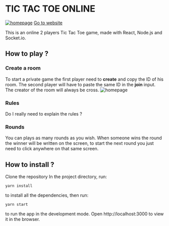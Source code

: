 # TIC TAC TOE ONLINE

[![homepage]("./read-me-assets/home-page.png")](https://tic-tac-toe-online.netlify.app)
[Go to website](https://tic-tac-toe-online.netlify.app)

This is an online 2 players Tic Tac Toe game, made with React, Node.js and Socket.io.

## How to play ?

### Create a room

To start a private game the first player need to **create** and copy the ID of his room.
The second player will have to paste the same ID in the **join** input.
The creator of the room will always be cross.
![homepage]("./read-me-assets/room-page.png")

### Rules

Do I really need to explain the rules ?

### Rounds

You can plays as many rounds as you wish.
When someone wins the round the winner will be written on the screen,
to start the next round you just need to click anywhere on that same screen.

## How to install ?

Clone the repository
In the project directory,
run:

```shell
yarn install
```

to install all the dependencies,
then run:

```shell
yarn start
```

to run the app in the development mode.
Open http://localhost:3000 to view it in the browser.

